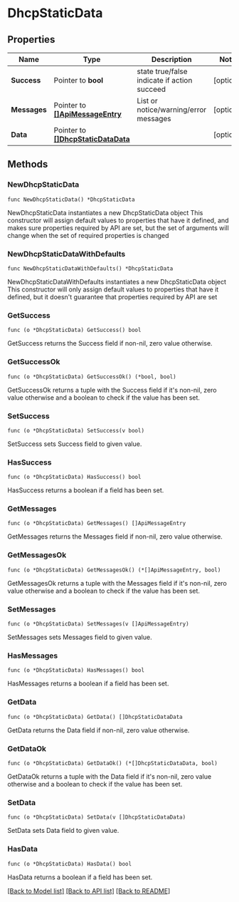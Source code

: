 # DhcpStaticData

## Properties

Name | Type | Description | Notes
------------ | ------------- | ------------- | -------------
**Success** | Pointer to **bool** | state true/false indicate if action succeed | [optional] 
**Messages** | Pointer to [**[]ApiMessageEntry**](ApiMessageEntry.md) | List or notice/warning/error messages | [optional] 
**Data** | Pointer to [**[]DhcpStaticDataData**](DhcpStaticDataData.md) |  | [optional] 

## Methods

### NewDhcpStaticData

`func NewDhcpStaticData() *DhcpStaticData`

NewDhcpStaticData instantiates a new DhcpStaticData object
This constructor will assign default values to properties that have it defined,
and makes sure properties required by API are set, but the set of arguments
will change when the set of required properties is changed

### NewDhcpStaticDataWithDefaults

`func NewDhcpStaticDataWithDefaults() *DhcpStaticData`

NewDhcpStaticDataWithDefaults instantiates a new DhcpStaticData object
This constructor will only assign default values to properties that have it defined,
but it doesn't guarantee that properties required by API are set

### GetSuccess

`func (o *DhcpStaticData) GetSuccess() bool`

GetSuccess returns the Success field if non-nil, zero value otherwise.

### GetSuccessOk

`func (o *DhcpStaticData) GetSuccessOk() (*bool, bool)`

GetSuccessOk returns a tuple with the Success field if it's non-nil, zero value otherwise
and a boolean to check if the value has been set.

### SetSuccess

`func (o *DhcpStaticData) SetSuccess(v bool)`

SetSuccess sets Success field to given value.

### HasSuccess

`func (o *DhcpStaticData) HasSuccess() bool`

HasSuccess returns a boolean if a field has been set.

### GetMessages

`func (o *DhcpStaticData) GetMessages() []ApiMessageEntry`

GetMessages returns the Messages field if non-nil, zero value otherwise.

### GetMessagesOk

`func (o *DhcpStaticData) GetMessagesOk() (*[]ApiMessageEntry, bool)`

GetMessagesOk returns a tuple with the Messages field if it's non-nil, zero value otherwise
and a boolean to check if the value has been set.

### SetMessages

`func (o *DhcpStaticData) SetMessages(v []ApiMessageEntry)`

SetMessages sets Messages field to given value.

### HasMessages

`func (o *DhcpStaticData) HasMessages() bool`

HasMessages returns a boolean if a field has been set.

### GetData

`func (o *DhcpStaticData) GetData() []DhcpStaticDataData`

GetData returns the Data field if non-nil, zero value otherwise.

### GetDataOk

`func (o *DhcpStaticData) GetDataOk() (*[]DhcpStaticDataData, bool)`

GetDataOk returns a tuple with the Data field if it's non-nil, zero value otherwise
and a boolean to check if the value has been set.

### SetData

`func (o *DhcpStaticData) SetData(v []DhcpStaticDataData)`

SetData sets Data field to given value.

### HasData

`func (o *DhcpStaticData) HasData() bool`

HasData returns a boolean if a field has been set.


[[Back to Model list]](../README.md#documentation-for-models) [[Back to API list]](../README.md#documentation-for-api-endpoints) [[Back to README]](../README.md)


